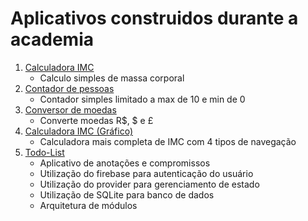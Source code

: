# Aplicativos construidos durante a academia

1. [Calculadora IMC](./calculadora_imc/README.md)
    - Calculo simples de massa corporal
2. [Contador de pessoas](./contador_de_pessoas/README.md)
    - Contador simples limitado a max de 10 e min de 0
3. [Conversor de moedas](./conversor_moedas/README.md)
    - Converte moedas R$, $ e £
4. [Calculadora IMC (Gráfico)](./calcular_imc/README.md)
    - Calculadora mais completa de IMC com 4 tipos de navegação
5. [Todo-List](./todo_list_provider/README.md)
    - Aplicativo de anotações e compromissos
    - Utilização do firebase para autenticação do usuário
    - Utilização do provider para gerenciamento de estado
    - Utilização de SQLite para banco de dados
    - Arquitetura de módulos